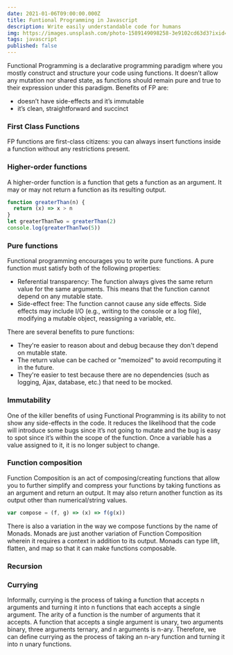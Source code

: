 ```yaml
---
date: 2021-01-06T09:00:00.000Z
title: Funtional Programming in Javascript
description: Write easily understandable code for humans
img: https://images.unsplash.com/photo-1589149098258-3e9102cd63d3?ixid=MXwxMjA3fDB8MHxzZWFyY2h8N3x8cHJvZ3JhbW1pbmd8ZW58MHx8MHw%3D&ixlib=rb-1.2.1&auto=format&fit=crop&w=900&q=60
tags: javascript
published: false
---
```


Functional Programming is a declarative programming paradigm where you mostly construct and structure your code using functions. It doesn’t allow any mutation nor shared state, as functions should remain pure and true to their expression under this paradigm.
Benefits of FP are:

- doesn’t have side-effects and it’s immutable
- it’s clean, straightforward and succinct

### First Class Functions

FP functions are first-class citizens: you can always insert functions inside a function without any restrictions present.

### Higher-order functions

A higher-order function is a function that gets a function as an argument. It may or may not return a function as its resulting output.

```javascript
function greaterThan(n) {
  return (x) => x > n
}
let greaterThanTwo = greaterThan(2)
console.log(greaterThanTwo(5))
```

### Pure functions

Functional programming encourages you to write pure functions. A pure function must satisfy both of the following properties:

- Referential transparency: The function always gives the same return value for the same arguments. This means that the function cannot depend on any mutable state.
- Side-effect free: The function cannot cause any side effects. Side effects may include I/O (e.g., writing to the console or a log file), modifying a mutable object, reassigning a variable, etc.

There are several benefits to pure functions:

- They're easier to reason about and debug because they don't depend on mutable state.
- The return value can be cached or "memoized" to avoid recomputing it in the future.
- They're easier to test because there are no dependencies (such as logging, Ajax, database, etc.) that need to be mocked.

### Immutability

One of the killer benefits of using Functional Programming is its ability to not show any side-effects in the code. It reduces the likelihood that the code will introduce some bugs since it’s not going to mutate and the bug is easy to spot since it’s within the scope of the function. Once a variable has a value assigned to it, it is no longer subject to change.

### Function composition

Function Composition is an act of composing/creating functions that allow you to further simplify and compress your functions by taking functions as an argument and return an output. It may also return another function as its output other than numerical/string values.

```javascript
var compose = (f, g) => (x) => f(g(x))
```

There is also a variation in the way we compose functions by the name of Monads. Monads are just another variation of Function Composition wherein it requires a context in addition to its output. Monads can type lift, flatten, and map so that it can make functions composable.

### Recursion

### Currying

Informally, currying is the process of taking a function that accepts n arguments and turning it into n functions that each accepts a single argument. The arity of a function is the number of arguments that it accepts. A function that accepts a single argument is unary, two arguments binary, three arguments ternary, and n arguments is n-ary. Therefore, we can define currying as the process of taking an n-ary function and turning it into n unary functions.
